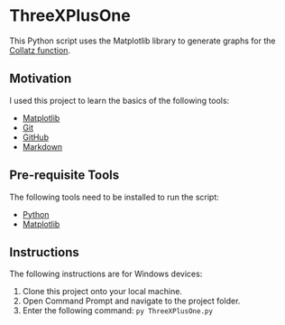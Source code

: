 # ThreeXPlusOne

This Python script uses the Matplotlib library to generate graphs for the [Collatz function](https://www.youtube.com/watch?v=094y1Z2wpJg).


## Motivation

I used this project to learn the basics of the following tools:
- [Matplotlib](https://matplotlib.org/stable/tutorials/introductory/pyplot.html)
- [Git](https://www.youtube.com/watch?v=8JJ101D3knE)
- [GitHub](https://www.youtube.com/watch?v=RGOj5yH7evk)
- [Markdown](https://www.markdownguide.org/cheat-sheet/)


## Pre-requisite Tools

The following tools need to be installed to run the script:
- [Python](https://www.python.org/downloads/)
- [Matplotlib](https://matplotlib.org/stable/users/installing/index.html)


## Instructions

The following instructions are for Windows devices:
1. Clone this project onto your local machine.
2. Open Command Prompt and navigate to the project folder.
3. Enter the following command: `py ThreeXPlusOne.py`
